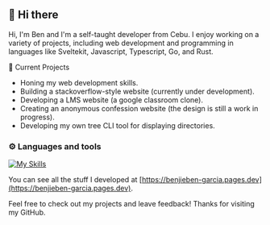 ## 👋 Hi there


Hi, I'm Ben and I'm a self-taught developer from Cebu. I enjoy working on a variety of projects, including web development and programming in languages like Sveltekit, Javascript, Typescript, Go, and Rust.

:construction: Current Projects
- Honing my web development skills.
- Building a stackoverflow-style website (currently under development).
- Developing a LMS website (a google classroom clone).
- Creating an anonymous confession website (the design is still a work in progress).
- Developing my own tree CLI tool for displaying directories.



### ⚙️ Languages and tools
[![My Skills](https://skillicons.dev/icons?i=js,ts,nodejs,html,css,go,rust,scss,tailwindcss,svelte)](https://skillicons.dev)

You can see all the stuff I developed at [https://benjieben-garcia.pages.dev](https://benjieben-garcia.pages.dev).

Feel free to check out my projects and leave feedback! Thanks for visiting my GitHub.
